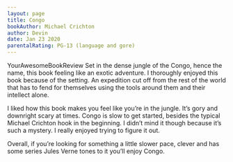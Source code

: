 ```yaml
---
layout: page
title: Congo
bookAuthor: Michael Crichton
author: Devin
date: Jan 23 2020
parentalRating: PG-13 (language and gore)
---
```

  YourAwesomeBookReview 
Set in the dense jungle of the Congo, hence the name, this book feeling like an exotic adventure. I thoroughly enjoyed this book because of the setting. An expedition cut off from the rest of the world that has to fend for themselves using the tools around them and their intellect alone. 

I liked how this book makes you feel like you’re in the jungle. It’s gory and downright scary at times. Congo is slow to get started, besides the typical Michael Crichton hook in the beginning. I didn’t mind it though because it’s such a mystery. I really enjoyed trying to figure it out. 

Overall, if you’re looking for something a little slower pace, clever and has some series Jules Verne tones to it you’ll enjoy Congo.
